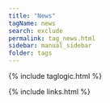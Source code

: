 ```yaml
---
title: "News"
tagName: news
search: exclude
permalink: tag_news.html
sidebar: manual_sidebar
folder: tags
---
```

{% include taglogic.html %}

{% include links.html %}
